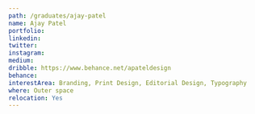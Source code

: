 ```yaml
---
path: /graduates/ajay-patel
name: Ajay Patel
portfolio:
linkedin:
twitter:
instagram:
medium:
dribble: https://www.behance.net/apateldesign
behance:
interestArea: Branding, Print Design, Editorial Design, Typography
where: Outer space
relocation: Yes
---
```

